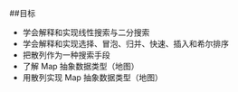 ##目标
- 学会解释和实现线性搜索与二分搜索
- 学会解释和实现选择、冒泡、归并、快速、插入和希尔排序
- 把散列作为一种搜索手段
- 了解 Map 抽象数据类型（地图）
- 用散列实现 Map 抽象数据类型（地图）